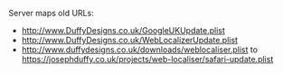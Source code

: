 Server maps old URLs:
 - http://www.DuffyDesigns.co.uk/GoogleUKUpdate.plist
 - http://www.DuffyDesigns.co.uk/WebLocalizerUpdate.plist
 - http://www.duffydesigns.co.uk/downloads/weblocaliser.plist
to https://josephduffy.co.uk/projects/web-localiser/safari-update.plist